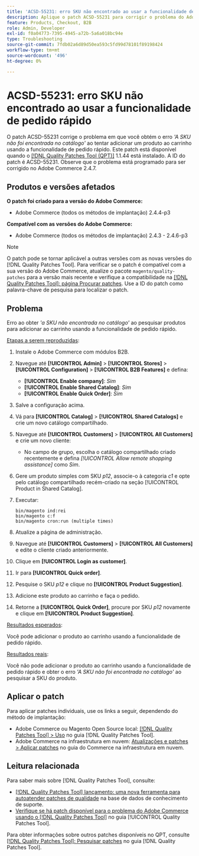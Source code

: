 ```yaml
---
title: 'ACSD-55231: erro SKU não encontrado ao usar a funcionalidade de pedido rápido'
description: Aplique o patch ACSD-55231 para corrigir o problema do Adobe Commerce em que você obtém o erro *'O SKU não foi encontrado no catálogo'* ao tentar adicionar um produto ao carrinho usando a funcionalidade de pedido rápido.
feature: Products, Checkout, B2B
role: Admin, Developer
exl-id: f0a04773-7395-4945-a72b-5a6a018bc94e
type: Troubleshooting
source-git-commit: 7fdb02a6d89d50ea593c5fd99d78101f89198424
workflow-type: tm+mt
source-wordcount: '496'
ht-degree: 0%

---
```


# ACSD-55231: erro SKU não encontrado ao usar a funcionalidade de pedido rápido

O patch ACSD-55231 corrige o problema em que você obtém o erro *&#39;A SKU não foi encontrada no catálogo&#39;* ao tentar adicionar um produto ao carrinho usando a funcionalidade de pedido rápido. Este patch está disponível quando o [[!DNL Quality Patches Tool (QPT)]](https://experienceleague.adobe.com/pt-br/docs/commerce-operations/tools/quality-patches-tool/quality-patches-tool-to-self-serve-quality-patches) 1.1.44 está instalado. A ID do patch é ACSD-55231. Observe que o problema está programado para ser corrigido no Adobe Commerce 2.4.7.

## Produtos e versões afetados

**O patch foi criado para a versão do Adobe Commerce:**

* Adobe Commerce (todos os métodos de implantação) 2.4.4-p3

**Compatível com as versões do Adobe Commerce:**

* Adobe Commerce (todos os métodos de implantação) 2.4.3 - 2.4.6-p3

>[!NOTE]
>
>O patch pode se tornar aplicável a outras versões com as novas versões do [!DNL Quality Patches Tool]. Para verificar se o patch é compatível com a sua versão do Adobe Commerce, atualize o pacote `magento/quality-patches` para a versão mais recente e verifique a compatibilidade na [[!DNL Quality Patches Tool]: página Procurar patches](https://experienceleague.adobe.com/tools/commerce-quality-patches/index.html?lang=pt-BR). Use a ID do patch como palavra-chave de pesquisa para localizar o patch.

## Problema

Erro ao obter *&#39;a SKU não encontrada no catálogo&#39;* ao pesquisar produtos para adicionar ao carrinho usando a funcionalidade de pedido rápido.

<u>Etapas a serem reproduzidas</u>:

1. Instale o Adobe Commerce com módulos B2B.
1. Navegue até **[!UICONTROL Admin]** > **[!UICONTROL Stores]** > **[!UICONTROL Configuration]** > **[!UICONTROL B2B Features]** e defina:
   * **[!UICONTROL Enable company]**: *Sim*
   * **[!UICONTROL Enable Shared Catalog]**: *Sim*
   * **[!UICONTROL Enable Quick Order]**: *Sim*
1. Salve a configuração acima.
1. Vá para **[!UICONTROL Catalog]** > **[!UICONTROL Shared Catalogs]** e crie um novo catálogo compartilhado.
1. Navegue até **[!UICONTROL Customers]** > **[!UICONTROL All Customers]** e crie um novo cliente:
   * No campo de grupo, escolha o catálogo compartilhado criado recentemente e defina *[!UICONTROL Allow remote shopping assistance]* como *Sim*.
1. Gere um produto simples com SKU *p12*, associe-o à categoria *c1* e opte pelo catálogo compartilhado recém-criado na seção [!UICONTROL Product in Shared Catalog].
1. Executar:

   ```
   bin/magento ind:rei 
   bin/magento c:f 
   bin/magento cron:run (multiple times)
   ```

1. Atualize a página de administração.
1. Navegue até **[!UICONTROL Customers]** > **[!UICONTROL All Customers]** e edite o cliente criado anteriormente.
1. Clique em **[!UICONTROL Login as customer]**.
1. Ir para **[!UICONTROL Quick order]**.
1. Pesquise o SKU *p12* e clique no **[!UICONTROL Product Suggestion]**.
1. Adicione este produto ao carrinho e faça o pedido.
1. Retorne a **[!UICONTROL Quick Order]**, procure por SKU *p12* novamente e clique em **[!UICONTROL Product Suggestion]**.

<u>Resultados esperados</u>:

Você pode adicionar o produto ao carrinho usando a funcionalidade de pedido rápido.

<u>Resultados reais</u>:

Você não pode adicionar o produto ao carrinho usando a funcionalidade de pedido rápido e obter o erro *&#39;A SKU não foi encontrada no catálogo&#39;* ao pesquisar a SKU do produto.

## Aplicar o patch

Para aplicar patches individuais, use os links a seguir, dependendo do método de implantação:

* Adobe Commerce ou Magento Open Source local: [[!DNL Quality Patches Tool] > Uso](/help/tools/quality-patches-tool/usage.md) no guia [!DNL Quality Patches Tool].
* Adobe Commerce na infraestrutura em nuvem: [Atualizações e patches > Aplicar patches](https://experienceleague.adobe.com/docs/commerce-cloud-service/user-guide/develop/upgrade/apply-patches.html?lang=pt-BR) no guia do Commerce na infraestrutura em nuvem.

## Leitura relacionada

Para saber mais sobre [!DNL Quality Patches Tool], consulte:

* [[!DNL Quality Patches Tool] lançamento: uma nova ferramenta para autoatender patches de qualidade](https://experienceleague.adobe.com/pt-br/docs/commerce-operations/tools/quality-patches-tool/quality-patches-tool-to-self-serve-quality-patches) na base de dados de conhecimento de suporte.
* [Verifique se há patch disponível para o problema do Adobe Commerce usando o  [!DNL Quality Patches Tool]](/help/tools/quality-patches-tool/patches-available-in-qpt/check-patch-for-magento-issue-with-magento-quality-patches.md) no guia [!UICONTROL Quality Patches Tool].


Para obter informações sobre outros patches disponíveis no QPT, consulte [[!DNL Quality Patches Tool]: Pesquisar patches](https://experienceleague.adobe.com/tools/commerce-quality-patches/index.html?lang=pt-BR) no guia [!DNL Quality Patches Tool].
